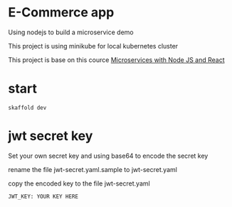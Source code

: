 # E-Commerce app

Using nodejs to build a microservice demo

This project is using minikube for local kubernetes cluster

This project is base on this cource
[Microservices with Node JS and React](https://www.udemy.com/course/microservices-with-node-js-and-react/)

# start

`skaffold dev`

# jwt secret key

Set your own secret key and using base64 to encode the secret key

rename the file jwt-secret.yaml.sample to jwt-secret.yaml

copy the encoded key to the file jwt-secret.yaml

`JWT_KEY: YOUR KEY HERE`
